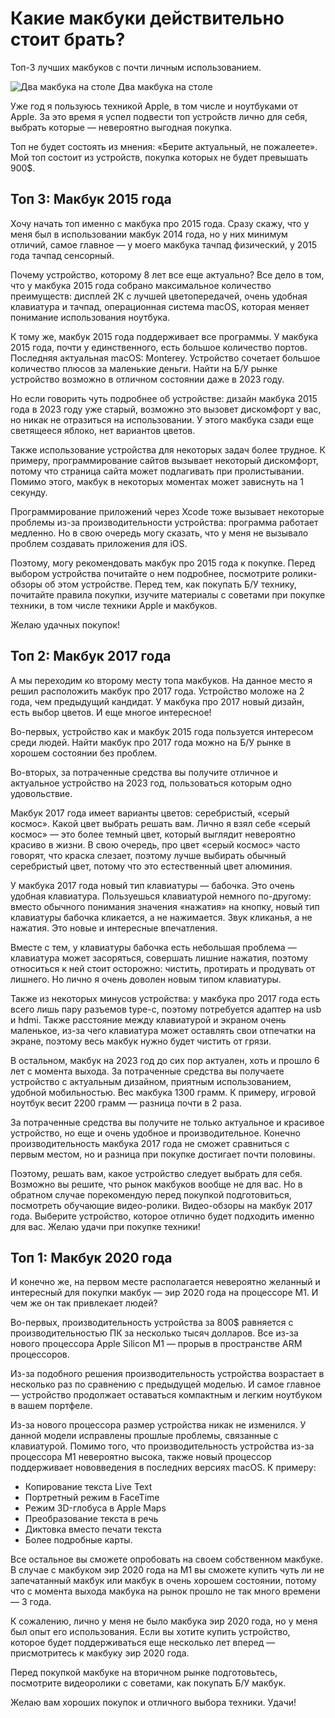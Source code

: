 # Какие макбуки действительно стоит брать?

Топ-3 лучших макбуков с почти личным использованием.

<img src="/img/posts/p014/cap.jpg" class="img-fluid w-100" alt="Два макбука на столе">
Два макбука на столе

Уже год я пользуюсь техникой Apple, в том числе и ноутбуками от Apple. За это время я успел подвести топ устройств лично
для себя, выбрать которые — невероятно выгодная покупка.

Топ не будет состоять из мнения: «Берите актуальный, не пожалеете». Мой топ состоит из устройств, покупка которых не
будет превышать 900$.

## Топ 3: Макбук 2015 года

Хочу начать топ именно с макбука про 2015 года. Сразу скажу, что у меня был в использовании макбук 2014 года, но у них
минимум отличий, самое главное — у моего макбука тачпад физический, у 2015 года тачпад сенсорный.

Почему устройство, которому 8 лет все еще актуально? Все дело в том, что у макбука 2015 года собрано максимальное
количество преимуществ: дисплей 2К с лучшей цветопередачей, очень удобная клавиатура и тачпад, операционная система
macOS, которая меняет понимание использования ноутбука.

К тому же, макбук 2015 года поддерживает все программы. У макбука 2015 года, почти у единственного, есть большое
количество портов. Последняя актуальная macOS: Monterey. Устройство сочетает большое количество плюсов за маленькие
деньги. Найти на Б/У рынке устройство возможно в отличном состоянии даже в 2023 году.

Но если говорить чуть подробнее об устройстве: дизайн макбука 2015 года в 2023 году уже старый, возможно это вызовет
дискомфорт у вас, но никак не отразиться на использовании. У этого макбука сзади еще светящееся яблоко, нет вариантов
цветов.

Также использование устройства для некоторых задач более трудное. К примеру, программирование сайтов вызывает некоторый
дискомфорт, потому что страница сайта может подлагивать при пролистывании. Помимо этого, макбук в некоторых моментах
может зависнуть на 1 секунду.

Программирование приложений через Xcode тоже вызывает некоторые проблемы из-за производительности устройства: программа
работает медленно. Но в свою очередь могу сказать, что у меня не вызывало проблем создавать приложения для iOS.

Поэтому, могу рекомендовать макбук про 2015 года к покупке. Перед выбором устройства почитайте о нем подробнее,
посмотрите ролики-обзоры об этом устройстве. Перед тем, как покупать Б/У технику, почитайте правила покупки, изучите
материалы с советами при покупке техники, в том числе техники Apple и макбуков.

Желаю удачных покупок!

## Топ 2: Макбук 2017 года

А мы переходим ко второму месту топа макбуков. На данное место я решил расположить макбук про 2017 года. Устройство
моложе на 2 года, чем предыдущий кандидат. У макбука про 2017 новый дизайн, есть выбор цветов. И еще многое интересное!

Во-первых, устройство как и макбук 2015 года пользуется интересом среди людей. Найти макбук про 2017 года можно на Б/У
рынке в хорошем состоянии без проблем.

Во-вторых, за потраченные средства вы получите отличное и актуальное устройство на 2023 год, пользоваться которым одно
удовольствие.

Макбук 2017 года имеет варианты цветов: серебристый, «серый космос». Какой цвет выбрать решать вам. Лично я взял себе
«серый космос» — это более темный цвет, который выглядит невероятно красиво в жизни. В свою очередь, про цвет «серый
космос» часто говорят, что краска слезает, поэтому лучше выбирать обычный серебристый цвет, потому что это естественный
цвет алюминия.

У макбука 2017 года новый тип клавиатуры — бабочка. Это очень удобная клавиатура. Пользуешься клавиатурой немного
по-другому: вместо обычного понимания значения «нажатия» на кнопку, новый тип клавиатуры бабочка кликается, а не
нажимается. Звук кликанья, а не нажатия. Это новые и интересные впечатления.

Вместе с тем, у клавиатуры бабочка есть небольшая проблема — клавиатура может засоряться, совершать лишние нажатия,
поэтому относиться к ней стоит осторожно: чистить, протирать и продувать от лишнего. Но лично я очень доволен новым
типом клавиатуры.

Также из некоторых минусов устройства: у макбука про 2017 года есть всего лишь пару разъемов type-c, поэтому потребуется
адаптер на usb и hdmi. Также расстояние между клавиатурой и экраном очень маленькое, из-за чего клавиатура может
оставлять свои отпечатки на экране, поэтому весь макбук нужно будет чистить от грязи.

В остальном, макбук на 2023 год до сих пор актуален, хоть и прошло 6 лет с момента выхода. За потраченные средства вы
получаете устройство с актуальным дизайном, приятным использованием, удобной мобильностью. Вес макбука 1300 грамм. К
примеру, игровой ноутбук весит 2200 грамм — разница почти в 2 раза.

За потраченные средства вы получите не только актуальное и красивое устройство, но еще и очень удобное и
производительное. Конечно производительность макбука 2017 года не сможет сравниться с первым местом, но и разница при
покупке достигает почти половины.

Поэтому, решать вам, какое устройство следует выбрать для себя. Возможно вы решите, что рынок макбуков вообще не для
вас. Но в обратном случае порекомендую перед покупкой подготовиться, посмотреть обучающие видео-ролики. Видео-обзоры на
макбук 2017 года. Выберите устройство, которое отлично будет подходить именно для вас. Желаю удачи при покупке техники!

## Топ 1: Макбук 2020 года

И конечно же, на первом месте располагается невероятно желанный и интересный для покупки макбук — эир 2020 года на
процессоре М1. И чем же он так привлекает людей?

Во-первых, производительность устройства за 800$ равняется с производительностью ПК за несколько тысяч долларов. Все
из-за нового процессора Apple Silicon М1 — прорыв в пространстве ARM процессоров.

Из-за подобного решения производительность устройства возрастает в несколько раз по сравнению с предыдущей моделью. И
самое главное — устройство продолжает оставаться компактным и легким ноутбуком в вашем портфеле.

Из-за нового процессора размер устройства никак не изменился. У данной модели исправлены прошлые проблемы, связанные с
клавиатурой. Помимо того, что производительность устройства из-за процессора М1 невероятно высока, также новый процессор
поддерживает нововведения в последних версиях macOS. К примеру:

- Копирование текста Live Text
- Портретный режим в FaceTime
- Режим 3D-глобуса в Apple Maps
- Преобразование текста в речь
- Диктовка вместо печати текста
- Более подробные карты.

Все остальное вы сможете опробовать на своем собственном макбуке. В случае с макбуком эир 2020 года на М1 вы сможете
купить чуть ли не запечатанный макбук или макбук в очень хорошем состоянии, потому что с момента выхода макбука на рынок
прошло не так много времени — 3 года.

К сожалению, лично у меня не было макбука эир 2020 года, но у меня был опыт его использования. Если вы хотите купить
устройство, которое будет поддерживаться еще несколько лет вперед — присмотритесь к макбуку эир 2020 года.

Перед покупкой макбуке на вторичном рынке подготовьтесь, посмотрите видеоролики с советами, как покупать Б/У макбук.

Желаю вам хороших покупок и отличного выбора техники. Удачи!
